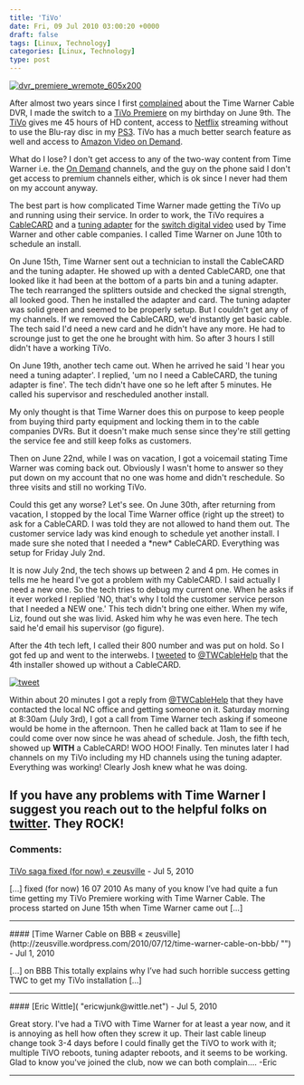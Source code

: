 ```yaml
---
title: 'TiVo'
date: Fri, 09 Jul 2010 03:00:20 +0000
draft: false
tags: [Linux, Technology]
categories: [Linux, Technology]
type: post
---
```


[![](/img/2010/07/dvr_premiere_wremote_605x200.png "dvr_premiere_wremote_605x200")](/img/2010/07/dvr_premiere_wremote_605x200.png)

After almost two years since I first [complained](http://zeusville.wordpress.com/2008/09/21/time-warner-can-kiss-my/) about the Time Warner Cable DVR, I made the switch to a [TiVo Premiere](http://www.tivo.com/products/tivo-premiere/index.html) on my birthday on June 9th. The [TiVo](http://www.tivo.com) gives me 45 hours of HD content, access to [Netflix](http://www.netflix.com/HowItWorks) streaming without to use the Blu-ray disc in my [PS3](http://us.playstation.com/ps3/index.htm). TiVo has a much better search feature as well and access to [Amazon Video on Demand](http://www.amazon.com/video/).

What do I lose? I don't get access to any of the two-way content from Time Warner i.e. the [On Demand](http://www.timewarnercable.com/East/learn/cable/ondemand/) channels, and the guy on the phone said I don't get access to premium channels either, which is ok since I never had them on my account anyway.

The best part is how complicated Time Warner made getting the TiVo up and running using their service. In order to work, the TiVo requires a [CableCARD](http://www.tivo.com/buytivo/faqs/about_cablecarddecoders/index.html) and a [tuning adapter](http://support.tivo.com/app/answers/detail/a_id/133) for the [switch digital video](http://support.tivo.com/app/answers/detail/a_id/307/session/L2F2LzEvc2lkL2IzOHE5cjRr) used by Time Warner and other cable companies. I called Time Warner on June 10th to schedule an install.

On June 15th, Time Warner sent out a technician to install the CableCARD and the tuning adapter. He showed up with a dented CableCARD, one that looked like it had been at the bottom of a parts bin and a tuning adapter. The tech rearranged the splitters outside and checked the signal strength, all looked good. Then he installed the adapter and card. The tuning adapter was solid green and seemed to be properly setup. But I couldn't get any of my channels. If we removed the CableCARD, we'd instantly get basic cable. The tech said I'd need a new card and he didn't have any more. He had to scrounge just to get the one he brought with him. So after 3 hours I still didn't have a working TiVo.

On June 19th, another tech came out. When he arrived he said 'I hear you need a tuning adapter'. I replied, 'um no I need a CableCARD, the tuning adapter is fine'. The tech didn't have one so he left after 5 minutes. He called his supervisor and rescheduled another install.

My only thought is that Time Warner does this on purpose to keep people from buying third party equipment and locking them in to the cable companies DVRs. But it doesn't make much sense since they're still getting the service fee and still keep folks as customers.

Then on June 22nd, while I was on vacation, I got a voicemail stating Time Warner was coming back out. Obviously I wasn't home to answer so they put down on my account that no one was home and didn't reschedule. So three visits and still no working TiVo.

Could this get any worse? Let's see. On June 30th, after returning from vacation, I stopped by the local Time Warner office (right up the street) to ask for a CableCARD. I was told they are not allowed to hand them out. The customer service lady was kind enough to schedule yet another install. I made sure she noted that I needed a \*new\* CableCARD. Everything was setup for Friday July 2nd.

It is now July 2nd, the tech shows up between 2 and 4 pm. He comes in tells me he heard I've got a problem with my CableCARD. I said actually I need a new one. So the tech tries to debug my current one. When he asks if it ever worked I replied 'NO, that's why I told the customer service person that I needed a NEW one.' This tech didn't bring one either. When my wife, Liz, found out she was livid. Asked him why he was even here. The tech said he'd email his supervisor (go figure).

After the 4th tech left, I called their 800 number and was put on hold. So I got fed up and went to the interwebs. I [tweeted](http://twitter.com/jmrodri/statuses/17595924030) to [@TWCableHelp](http://twitter.com/twcablehelp) that the 4th installer showed up without a CableCARD.

[![](/img/2010/07/tweet.png "tweet")](/img/2010/07/tweet.png)

Within about 20 minutes I got a reply from [@TWCableHelp](http://twitter.com/twcablehelp) that they have contacted the local NC office and getting someone on it. Saturday morning at 8:30am (July 3rd), I got a call from Time Warner tech asking if someone would be home in the afternoon. Then he called back at 11am to see if he could come over now since he was ahead of schedule. Josh, the fifth tech, showed up **WITH** a CableCARD! WOO HOO! Finally. Ten minutes later I had channels on my TiVo including my HD channels using the tuning adapter. Everything was working! Clearly Josh knew what he was doing.

If you have any problems with Time Warner I suggest you reach out to the helpful folks on [twitter](http://twitter.com/twcablehelp). They ROCK!
---
### Comments:
####
[TiVo saga fixed (for now) &laquo; zeusville](http://zeusville.wordpress.com/2010/07/16/tivo-saga-fixed-for-now/ "") - <time datetime="2010-07-16 10:48:21">Jul 5, 2010</time>

\[...\] fixed (for now) 16 07 2010 As many of you know I’ve had quite a fun time getting my TiVo Premiere working with Time Warner Cable. The process started on June 15th when Time Warner came out \[...\]
<hr />
####
[Time Warner Cable on BBB &laquo; zeusville](http://zeusville.wordpress.com/2010/07/12/time-warner-cable-on-bbb/ "") - <time datetime="2010-07-12 22:22:38">Jul 1, 2010</time>

\[...\] on BBB This totally explains why I’ve had such horrible success getting TWC to get my TiVo installation \[...\]
<hr />
####
[Eric Wittle]( "ericwjunk@wittle.net") - <time datetime="2010-07-09 08:00:48">Jul 5, 2010</time>

Great story. I've had a TiVO with Time Warner for at least a year now, and it is annoying as hell how often they screw it up. Their last cable lineup change took 3-4 days before I could finally get the TiVO to work with it; multiple TiVO reboots, tuning adapter reboots, and it seems to be working. Glad to know you've joined the club, now we can both complain.... -Eric
<hr />
